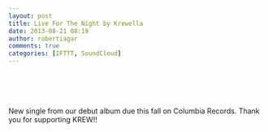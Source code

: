 ```yaml
---
layout: post
title: Live For The Night by Krewella
date: 2013-08-21 08:19
author: robertiagar
comments: true
categories: [IFTTT, SoundCloud]
---
```

<div><br /><br /><br /><br />New single from our debut album due this fall on Columbia Records. Thank you for supporting KREW!!</div>
